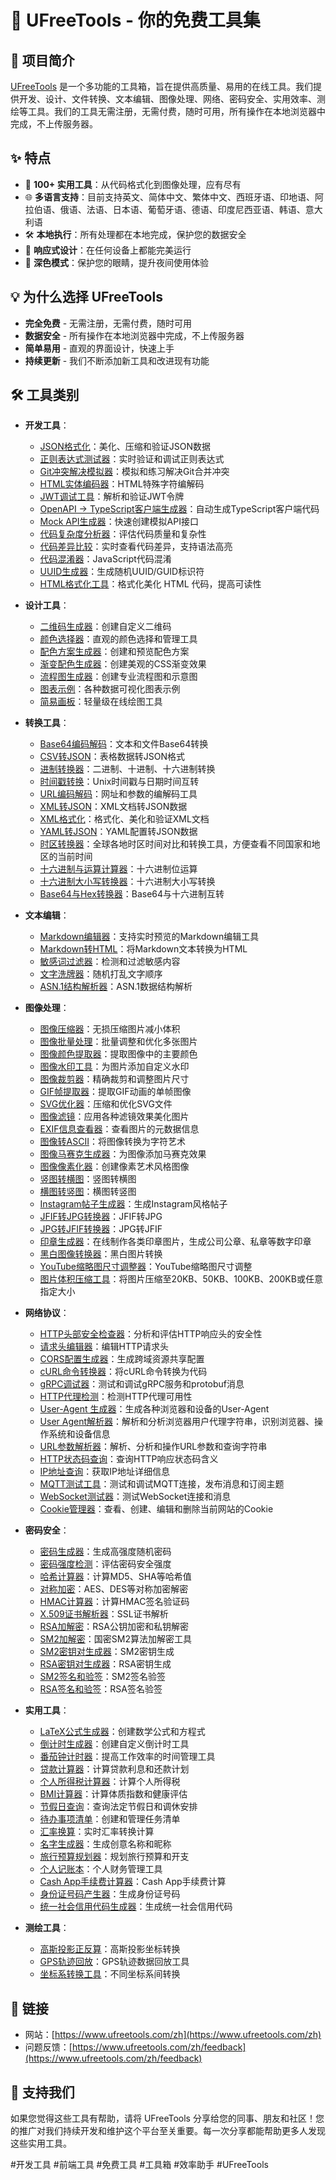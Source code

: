 # 🚀 UFreeTools - 你的免费工具集

## 📝 项目简介

  [UFreeTools](https://www.ufreetools.com/zh) 是一个多功能的工具箱，旨在提供高质量、易用的在线工具。我们提供开发、设计、文件转换、文本编辑、图像处理、网络、密码安全、实用效率、测绘等工具。我们的工具无需注册，无需付费，随时可用，所有操作在本地浏览器中完成，不上传服务器。

## ✨ 特点

- 🔧 **100+ 实用工具**：从代码格式化到图像处理，应有尽有
- 🌐 **多语言支持**：目前支持英文、简体中文、繁体中文、西班牙语、印地语、阿拉伯语、俄语、法语、日本语、葡萄牙语、德语、印度尼西亚语、韩语、意大利语
- 🛠️ **本地执行**：所有处理都在本地完成，保护您的数据安全
- 📱 **响应式设计**：在任何设备上都能完美运行
- 🌙 **深色模式**：保护您的眼睛，提升夜间使用体验

## 💡 为什么选择 UFreeTools

- **完全免费** - 无需注册，无需付费，随时可用
- **数据安全** - 所有操作在本地浏览器中完成，不上传服务器
- **简单易用** - 直观的界面设计，快速上手
- **持续更新** - 我们不断添加新工具和改进现有功能

## 🛠️ 工具类别

- **开发工具**：
  - [JSON格式化](https://www.ufreetools.com/zh/tool/json-formatter)：美化、压缩和验证JSON数据
  - [正则表达式测试器](https://www.ufreetools.com/zh/tool/regex-tester)：实时验证和调试正则表达式
  - [Git冲突解决模拟器](https://www.ufreetools.com/zh/tool/git-conflict-resolver)：模拟和练习解决Git合并冲突
  - [HTML实体编码器](https://www.ufreetools.com/zh/tool/html-entity-encoder)：HTML特殊字符编解码
  - [JWT调试工具](https://www.ufreetools.com/zh/tool/jwt-debugger)：解析和验证JWT令牌
  - [OpenAPI → TypeScript客户端生成器](https://www.ufreetools.com/zh/tool/openapi-generator)：自动生成TypeScript客户端代码
  - [Mock API生成器](https://www.ufreetools.com/zh/tool/mock-api-generator)：快速创建模拟API接口
  - [代码复杂度分析器](https://www.ufreetools.com/zh/tool/code-complexity-analyzer)：评估代码质量和复杂性
  - [代码差异比较](https://www.ufreetools.com/zh/tool/code-diff)：实时查看代码差异，支持语法高亮
  - [代码混淆器](https://www.ufreetools.com/zh/tool/code-obfuscator)：JavaScript代码混淆
  - [UUID生成器](https://www.ufreetools.com/zh/tool/uuid-generator)：生成随机UUID/GUID标识符
  - [HTML格式化工具](https://www.ufreetools.com/zh/tool/html-formatter)：格式化美化 HTML 代码，提高可读性

- **设计工具**：
  - [二维码生成器](https://www.ufreetools.com/zh/tool/qr-code-generator)：创建自定义二维码
  - [颜色选择器](https://www.ufreetools.com/zh/tool/color-picker)：直观的颜色选择和管理工具
  - [配色方案生成器](https://www.ufreetools.com/zh/tool/color-scheme-generator)：创建和预览配色方案
  - [渐变配色生成器](https://www.ufreetools.com/zh/tool/gradient-generator)：创建美观的CSS渐变效果
  - [流程图生成器](https://www.ufreetools.com/zh/tool/flowchart-generator)：创建专业流程图和示意图
  - [图表示例](https://www.ufreetools.com/zh/tool/diagram-examples)：各种数据可视化图表示例
  - [简易画板](https://www.ufreetools.com/zh/tool/simple-drawing-board)：轻量级在线绘图工具

- **转换工具**：
  - [Base64编码解码](https://www.ufreetools.com/zh/tool/base64-encoder-decoder)：文本和文件Base64转换
  - [CSV转JSON](https://www.ufreetools.com/zh/tool/csv-json-converter)：表格数据转JSON格式
  - [进制转换器](https://www.ufreetools.com/zh/tool/number-converter)：二进制、十进制、十六进制转换
  - [时间戳转换](https://www.ufreetools.com/zh/tool/timestamp-converter)：Unix时间戳与日期时间互转
  - [URL编码解码](https://www.ufreetools.com/zh/tool/url-encode-decode)：网址和参数的编解码工具
  - [XML转JSON](https://www.ufreetools.com/zh/tool/xml-json-converter)：XML文档转JSON数据
  - [XML格式化](https://www.ufreetools.com/zh/tool/xml-formatter)：格式化、美化和验证XML文档
  - [YAML转JSON](https://www.ufreetools.com/zh/tool/yaml-json-converter)：YAML配置转JSON数据
  - [时区转换器](https://www.ufreetools.com/zh/tool/timezone-converter)：全球各地时区时间对比和转换工具，方便查看不同国家和地区的当前时间
  - [十六进制与运算计算器](https://www.ufreetools.com/zh/tool/hex-bitwise-calculator)：十六进制位运算
  - [十六进制大小写转换器](https://www.ufreetools.com/zh/tool/hex-case-converter)：十六进制大小写转换
  - [Base64与Hex转换器](https://www.ufreetools.com/zh/tool/base64-hex-converter)：Base64与十六进制互转

- **文本编辑**：
  - [Markdown编辑器](https://www.ufreetools.com/zh/tool/markdown-editor)：支持实时预览的Markdown编辑工具
  - [Markdown转HTML](https://www.ufreetools.com/zh/tool/markdown-to-html)：将Markdown文本转换为HTML
  - [敏感词过滤器](https://www.ufreetools.com/zh/tool/sensitive-word-filter)：检测和过滤敏感内容
  - [文字洗牌器](https://www.ufreetools.com/zh/tool/text-shuffler)：随机打乱文字顺序
  - [ASN.1结构解析器](https://www.ufreetools.com/zh/tool/asn1-structure-parser)：ASN.1数据结构解析

- **图像处理**：
  - [图像压缩器](https://www.ufreetools.com/zh/tool/image-compressor)：无损压缩图片减小体积
  - [图像批量处理](https://www.ufreetools.com/zh/tool/image-batch-resizer)：批量调整和优化多张图片
  - [图像颜色提取器](https://www.ufreetools.com/zh/tool/image-color-extractor)：提取图像中的主要颜色
  - [图像水印工具](https://www.ufreetools.com/zh/tool/image-watermark)：为图片添加自定义水印
  - [图像裁剪器](https://www.ufreetools.com/zh/tool/image-cropper)：精确裁剪和调整图片尺寸
  - [GIF帧提取器](https://www.ufreetools.com/zh/tool/gif-frame-extractor)：提取GIF动画的单帧图像
  - [SVG优化器](https://www.ufreetools.com/zh/tool/svg-optimizer)：压缩和优化SVG文件
  - [图像滤镜](https://www.ufreetools.com/zh/tool/image-filters)：应用各种滤镜效果美化图片
  - [EXIF信息查看器](https://www.ufreetools.com/zh/tool/image-exif-viewer)：查看图片的元数据信息
  - [图像转ASCII](https://www.ufreetools.com/zh/tool/image-to-ascii)：将图像转换为字符艺术
  - [图像马赛克生成器](https://www.ufreetools.com/zh/tool/image-mosaic-generator)：为图像添加马赛克效果
  - [图像像素化器](https://www.ufreetools.com/zh/tool/image-pixelator)：创建像素艺术风格图像
  - [竖图转横图](https://www.ufreetools.com/zh/tool/vertical-to-horizontal-image)：竖图转横图
  - [横图转竖图](https://www.ufreetools.com/zh/tool/horizontal-to-vertical-image)：横图转竖图
  - [Instagram帖子生成器](https://www.ufreetools.com/zh/tool/instagram-post-generator)：生成Instagram风格帖子
  - [JFIF转JPG转换器](https://www.ufreetools.com/zh/tool/jfif-to-jpg-converter)：JFIF转JPG
  - [JPG转JFIF转换器](https://www.ufreetools.com/zh/tool/jpg-to-jfif-converter)：JPG转JFIF
  - [印章生成器](https://www.ufreetools.com/zh/tool/seal-generator)：在线制作各类印章图片，生成公司公章、私章等数字印章
  - [黑白图像转换器](https://www.ufreetools.com/zh/tool/black-white-image-converter)：黑白图片转换
  - [YouTube缩略图尺寸调整器](https://www.ufreetools.com/zh/tool/youtube-thumbnail-resizer)：YouTube缩略图尺寸调整
  - [图片体积压缩工具](https://www.ufreetools.com/zh/tool/reduce-image-size-in-kb-mb)：将图片压缩至20KB、50KB、100KB、200KB或任意指定大小

- **网络协议**：
  - [HTTP头部安全检查器](https://www.ufreetools.com/zh/tool/http-header-security-checker)：分析和评估HTTP响应头的安全性
  - [请求头编辑器](https://www.ufreetools.com/zh/tool/request-header-editor)：编辑HTTP请求头
  - [CORS配置生成器](https://www.ufreetools.com/zh/tool/cors-generator)：生成跨域资源共享配置
  - [cURL命令转换器](https://www.ufreetools.com/zh/tool/curl-converter)：将cURL命令转换为代码
  - [gRPC调试器](https://www.ufreetools.com/zh/tool/grpc-debugger)：测试和调试gRPC服务和protobuf消息
  - [HTTP代理检测](https://www.ufreetools.com/zh/tool/http-proxy-detector)：检测HTTP代理可用性
  - [User-Agent 生成器](https://www.ufreetools.com/zh/tool/user-agent-generator)：生成各种浏览器和设备的User-Agent
  - [User Agent解析器](https://www.ufreetools.com/zh/tool/user-agent-parser)：解析和分析浏览器用户代理字符串，识别浏览器、操作系统和设备信息
  - [URL参数解析器](https://www.ufreetools.com/zh/tool/url-params-parser)：解析、分析和操作URL参数和查询字符串
  - [HTTP状态码查询](https://www.ufreetools.com/zh/tool/http-status-code-lookup)：查询HTTP响应状态码含义
  - [IP地址查询](https://www.ufreetools.com/zh/tool/ip-lookup)：获取IP地址详细信息
  - [MQTT测试工具](https://www.ufreetools.com/zh/tool/mqtt-tester)：测试和调试MQTT连接，发布消息和订阅主题
  - [WebSocket测试器](https://www.ufreetools.com/zh/tool/websocket-tester)：测试WebSocket连接和消息
  - [Cookie管理器](https://www.ufreetools.com/zh/tool/cookie-manager)：查看、创建、编辑和删除当前网站的Cookie

- **密码安全**：
  - [密码生成器](https://www.ufreetools.com/zh/tool/password-generator)：生成高强度随机密码
  - [密码强度检测](https://www.ufreetools.com/zh/tool/password-strength-checker)：评估密码安全强度
  - [哈希计算器](https://www.ufreetools.com/zh/tool/hash-calculator)：计算MD5、SHA等哈希值
  - [对称加密](https://www.ufreetools.com/zh/tool/symmetric-crypto)：AES、DES等对称加密解密
  - [HMAC计算器](https://www.ufreetools.com/zh/tool/hmac-calculator)：计算HMAC签名验证码
  - [X.509证书解析器](https://www.ufreetools.com/zh/tool/x509-certificate-parser)：SSL证书解析
  - [RSA加解密](https://www.ufreetools.com/zh/tool/rsa-encryption-decryption)：RSA公钥加密和私钥解密
  - [SM2加解密](https://www.ufreetools.com/zh/tool/sm2-encryption-decryption)：国密SM2算法加解密工具
  - [SM2密钥对生成器](https://www.ufreetools.com/zh/tool/sm2-key-pair-generator)：SM2密钥生成
  - [RSA密钥对生成器](https://www.ufreetools.com/zh/tool/rsa-key-pair-generator)：RSA密钥生成
  - [SM2签名和验签](https://www.ufreetools.com/zh/tool/sm2-signature-verifier)：SM2签名验签
  - [RSA签名和验签](https://www.ufreetools.com/zh/tool/rsa-signature-verifier)：RSA签名验签

- **实用工具**：
  - [LaTeX公式生成器](https://www.ufreetools.com/zh/tool/latex-equation-generator)：创建数学公式和方程式
  - [倒计时生成器](https://www.ufreetools.com/zh/tool/countdown-generator)：创建自定义倒计时工具
  - [番茄钟计时器](https://www.ufreetools.com/zh/tool/pomodoro-timer)：提高工作效率的时间管理工具
  - [贷款计算器](https://www.ufreetools.com/zh/tool/loan-calculator)：计算贷款利息和还款计划
  - [个人所得税计算器](https://www.ufreetools.com/zh/tool/income-tax-calculator)：计算个人所得税
  - [BMI计算器](https://www.ufreetools.com/zh/tool/bmi-calculator)：计算体质指数和健康评估
  - [节假日查询](https://www.ufreetools.com/zh/tool/holiday-calendar)：查询法定节假日和调休安排
  - [待办事项清单](https://www.ufreetools.com/zh/tool/todo-list)：创建和管理任务清单
  - [汇率换算](https://www.ufreetools.com/zh/tool/currency-converter)：实时汇率转换计算
  - [名字生成器](https://www.ufreetools.com/zh/tool/name-generator)：生成创意名称和昵称
  - [旅行预算规划器](https://www.ufreetools.com/zh/tool/travel-budget-planner)：规划旅行预算和开支
  - [个人记账本](https://www.ufreetools.com/zh/tool/personal-account-book)：个人财务管理工具
  - [Cash App手续费计算器](https://www.ufreetools.com/zh/tool/cash-app-fee-calculator)：Cash App手续费计算
  - [身份证号码产生器](https://www.ufreetools.com/zh/tool/id-card-number-generator)：生成身份证号码
  - [统一社会信用代码生成器](https://www.ufreetools.com/zh/tool/unified-social-credit-code-generator)：生成统一社会信用代码

- **测绘工具**：
  - [高斯投影正反算](https://www.ufreetools.com/zh/tool/gauss-projection-calculator)：高斯投影坐标转换
  - [GPS轨迹回放](https://www.ufreetools.com/zh/tool/gps-track-replay)：GPS轨迹数据回放工具
  - [坐标系转换工具](https://www.ufreetools.com/zh/tool/coordinate-system-converter)：不同坐标系间转换

## 🔗 链接

- 网站：[https://www.ufreetools.com/zh](https://www.ufreetools.com/zh)
- 问题反馈：[https://www.ufreetools.com/zh/feedback](https://www.ufreetools.com/zh/feedback)

## 🙏 支持我们

如果您觉得这些工具有帮助，请将 UFreeTools 分享给您的同事、朋友和社区！您的推广对我们持续开发和维护这个平台至关重要。每一次分享都能帮助更多人发现这些实用工具。

#开发工具 #前端工具 #免费工具 #工具箱 #效率助手 #UFreeTools 